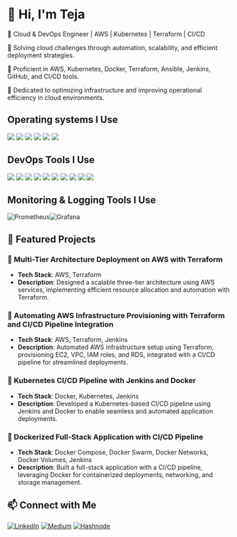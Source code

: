   # 👋 Hi, I'm Teja  
🚀 Cloud & DevOps Engineer | AWS | Kubernetes | Terraform | CI/CD  

🔹 Solving cloud challenges through automation, scalability, and efficient deployment strategies.

🔹 Proficient in AWS, Kubernetes, Docker, Terraform, Ansible, Jenkins, GitHub, and CI/CD tools.

🔹 Dedicated to optimizing infrastructure and improving operational efficiency in cloud environments.

## **Operating systems I Use**

<p align="left">
  <img src="https://img.shields.io/badge/Linux-FCC624?style=for-the-badge&logo=linux&logoColor=black"/>
  <img src="https://img.shields.io/badge/Ubuntu-E95420?style=for-the-badge&logo=ubuntu&logoColor=white"/>
  <img src="https://img.shields.io/badge/CentOS-262577?style=for-the-badge&logo=centos&logoColor=white"/>
  <img src="https://img.shields.io/badge/Fedora-294172?style=for-the-badge&logo=fedora&logoColor=white"/>
  <img src="https://img.shields.io/badge/Windows-0078D6?style=for-the-badge&logo=windows&logoColor=white"/>
  <img src="https://img.shields.io/badge/Red%20Hat-EE0000?style=for-the-badge&logo=red-hat&logoColor=white"/>
</p>


## **DevOps Tools I Use**

<p align="left">
  <img src="https://img.shields.io/badge/Ansible-000000?style=for-the-badge&logo=ansible&logoColor=white">
  <img src="https://img.shields.io/badge/Apache%20Maven-C71A36?style=for-the-badge&logo=apache-maven&logoColor=white">
  <img src="https://img.shields.io/badge/Git-F05032?style=for-the-badge&logo=git&logoColor=white">
  <img src="https://img.shields.io/badge/GitHub-181717?style=for-the-badge&logo=github&logoColor=white">
  <img src="https://img.shields.io/badge/Terraform-623CE4?style=for-the-badge&logo=terraform&logoColor=white">
  <img src="https://img.shields.io/badge/AWS-FF9900?style=for-the-badge&logo=amazon-aws&logoColor=white">
  <img src="https://img.shields.io/badge/Docker-2496ED?style=for-the-badge&logo=docker&logoColor=white">
  <img src="https://img.shields.io/badge/Jenkins-D24939?style=for-the-badge&logo=jenkins&logoColor=white">
  <img src="https://img.shields.io/badge/Kubernetes-326CE5?style=for-the-badge&logo=kubernetes&logoColor=white">
  <img src="https://img.shields.io/badge/VS%20Code-007ACC?style=for-the-badge&logo=visual-studio-code&logoColor=white">
</p>


## **Monitoring & Logging Tools I Use**
![Prometheus](https://img.shields.io/badge/Prometheus-E6522C?style=for-the-badge&logo=prometheus&logoColor=white)![Grafana](https://img.shields.io/badge/Grafana-F46800?style=for-the-badge&logo=grafana&logoColor=white)
  

## 🚀 Featured Projects  

### 🔹 Multi-Tier Architecture Deployment on AWS with Terraform  
   - **Tech Stack**: AWS, Terraform  
   - **Description**: Designed a scalable three-tier architecture using AWS services, implementing efficient resource allocation and automation with Terraform.  

### 🔹 Automating AWS Infrastructure Provisioning with Terraform and CI/CD Pipeline Integration  
   - **Tech Stack**: AWS, Terraform, Jenkins  
   - **Description**: Automated AWS infrastructure setup using Terraform, provisioning EC2, VPC, IAM roles, and RDS, integrated with a CI/CD pipeline for streamlined deployments.  

### 🔹 Kubernetes CI/CD Pipeline with Jenkins and Docker  
   - **Tech Stack**: Docker, Kubernetes, Jenkins  
   - **Description**: Developed a Kubernetes-based CI/CD pipeline using Jenkins and Docker to enable seamless and automated application deployments.  

### 🔹 Dockerized Full-Stack Application with CI/CD Pipeline  
   - **Tech Stack**: Docker Compose, Docker Swarm, Docker Networks, Docker Volumes, Jenkins  
   - **Description**: Built a full-stack application with a CI/CD pipeline, leveraging Docker for containerized deployments, networking, and storage management.

## 📫 Connect with Me  
[![LinkedIn](https://img.shields.io/badge/LinkedIn-0A66C2?style=for-the-badge&logo=linkedin&logoColor=white)](https://www.linkedin.com/in/venkat-teja-thota-a540931a5/) 
[![Medium](https://img.shields.io/badge/Medium-12100E?style=for-the-badge&logo=medium&logoColor=white)](https://medium.com/@tejaroyal) 
[![Hashnode](https://img.shields.io/badge/Hashnode-2962FF?style=for-the-badge&logo=hashnode&logoColor=white)](https://tejaroyal.hashnode.dev/)
   





   
 
